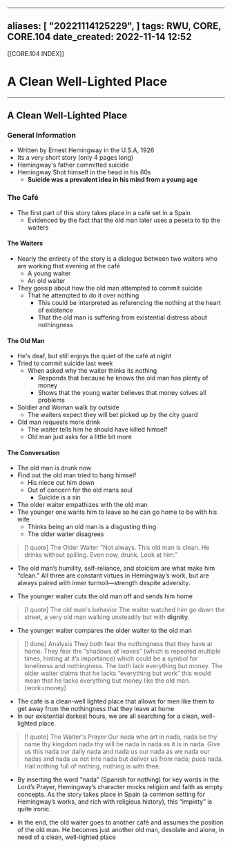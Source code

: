 
---
aliases: [ "20221114125229",  ]
tags: RWU, CORE, CORE.104
date_created: 2022-11-14 12:52
---
[[CORE.104 INDEX]]
# A Clean Well-Lighted Place
---
## A Clean Well-Lighted Place
### General Information
- Written by Ernest Hemingway in the U.S.A, 1926
- Its a very short story (only 4 pages long)
- Hemingway's father committed suicide 
- Hemingway Shot himself in the head in his 60s
	- **Suicide was a prevalent idea in his mind from a young age**

### The Café
- The first part of this story takes place in a café set in a Spain 
	- Evidenced by the fact that the old man later uses a peseta to tip the waiters

#### The Waiters 
- Nearly the entirety of the story is a dialogue between two waiters who are working that evening at the café
	- A young waiter
	- An old waiter
- They gossip about how the old man attempted to commit suicide
	- That he attempted to do it over nothing
		- This could be interpreted as referencing the nothing at the heart of existence
		- That the old man is suffering from existential distress about nothingness

#### The Old Man
- He's deaf, but still enjoys the quiet of the café at night
- Tried to commit suicide last week
	- When asked why the waiter thinks its nothing
		- Responds that because he knows the old man has plenty of money 
		- Shows that the young waiter believes that money solves all problems 
- Soldier and Woman walk by outside 
	- The waiters expect they will bet picked up by the city guard
- Old man requests more drink
	- The waiter tells him he should have killed himself
	- Old man just asks for a little bit more

#### The Conversation
- The old man is drunk now
- Find out the old man tried to hang himself
	- His niece cut him down
	- Out of concern for the old mans soul
		- Suicide is a sin
- The older waiter empathizes with the old man
- The younger one wants him to leave so he can go home to be with his wife
	- Thinks being an old man is a disgusting thing
	- The older waiter disagrees 
>[! quote] The Older Waiter
> "Not always. This old man is clean. He drinks without spilling. Even now, drunk. Look at him."
- The old man’s humility, self-reliance, and stoicism are what make him “clean.” All three are constant virtues in Hemingway’s work, but are always paired with inner turmoil—strength despite adversity.

- The younger waiter cuts the old man off and sends him home
>[! quote] The old man's behavior
> The waiter watched him go down the street, a very old man walking unsteadily but with **dignity**.

- The younger waiter compares the older waiter to the old man
>[! done] Analysis
>They both fear the nothingness that they have at home. They fear the “shadows of leaves” (which is repeated multiple times, hinting at it’s importance) which could be a symbol for loneliness and nothingness. The both lack everything but money. The older waiter claims that he lacks “everything but work” this would mean that he lacks everything but money like the old man. (work=money)

- The café is a clean-well lighted place that allows for men like them to get away from the nothingness that they leave at home
- In our existential darkest hours, we are all searching for a clean, well-lighted place.

>[! quote] The Waiter's Prayer
>Our nada who art in nada, nada be thy name thy kingdom nada thy will be nada in nada as it is in nada. Give us this nada our daily nada and nada us our nada as we nada our nadas and nada us not into nada but deliver us from nada; pues nada. Hail nothing full of nothing, nothing is with thee. 
- By inserting the word “nada” (Spanish for nothing) for key words in the Lord’s Prayer, Hemingway’s character mocks religion and faith as empty concepts. As the story takes place in Spain (a common setting for Hemingway’s works, and rich with religious history), this “impiety” is quite ironic.

- In the end, the old waiter goes to another café and assumes the position of the old man. He becomes just another old man, desolate and alone, in need of a clean, well-lighted place